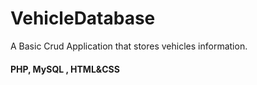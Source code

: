 # VehicleDatabase
A Basic Crud Application that stores vehicles information.

#### PHP, MySQL , HTML&CSS
